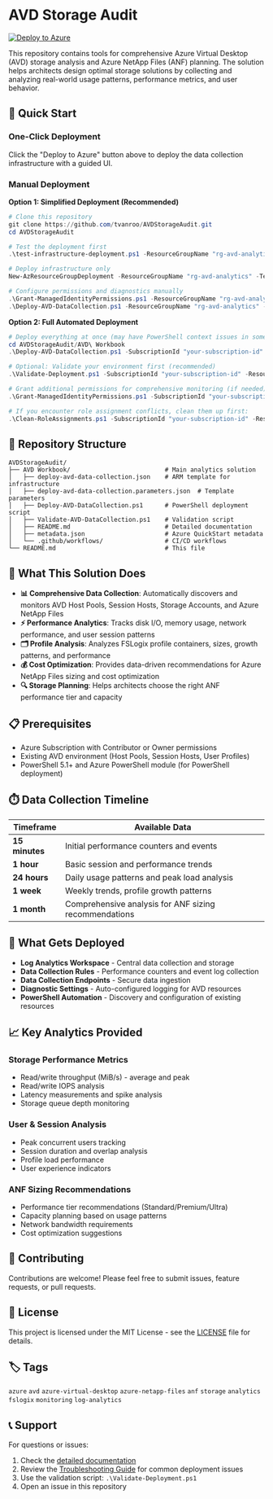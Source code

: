# AVD Storage Audit

[![Deploy to Azure](https://aka.ms/deploytoazurebutton)](https://portal.azure.com/#create/Microsoft.Template/uri/https%3A%2F%2Fraw.githubusercontent.com%2Ftvanroo%2FAVDStorageAudit%2Fmain%2FAVD%2520Workbook%2Fdeploy-avd-data-collection.json)

This repository contains tools for comprehensive Azure Virtual Desktop (AVD) storage analysis and Azure NetApp Files (ANF) planning. The solution helps architects design optimal storage solutions by collecting and analyzing real-world usage patterns, performance metrics, and user behavior.

## 🚀 Quick Start

### One-Click Deployment
Click the "Deploy to Azure" button above to deploy the data collection infrastructure with a guided UI.

### Manual Deployment

**Option 1: Simplified Deployment (Recommended)**
```powershell
# Clone this repository
git clone https://github.com/tvanroo/AVDStorageAudit.git
cd AVDStorageAudit

# Test the deployment first
.\test-infrastructure-deployment.ps1 -ResourceGroupName "rg-avd-analytics"

# Deploy infrastructure only
New-AzResourceGroupDeployment -ResourceGroupName "rg-avd-analytics" -TemplateFile ".\AVD Workbook\deploy-avd-infrastructure.json" -TemplateParameterFile ".\AVD Workbook\deploy-avd-infrastructure.parameters.json"

# Configure permissions and diagnostics manually
.\Grant-ManagedIdentityPermissions.ps1 -ResourceGroupName "rg-avd-analytics"
.\Deploy-AVD-DataCollection.ps1 -ResourceGroupName "rg-avd-analytics" -WorkspaceName "AVDStorageAuditLAW"
```

**Option 2: Full Automated Deployment**
```powershell
# Deploy everything at once (may have PowerShell context issues in some environments)
cd AVDStorageAudit/AVD\ Workbook
.\Deploy-AVD-DataCollection.ps1 -SubscriptionId "your-subscription-id" -ResourceGroupName "rg-avd-analytics"

# Optional: Validate your environment first (recommended)
.\Validate-Deployment.ps1 -SubscriptionId "your-subscription-id" -ResourceGroupName "rg-avd-analytics" -WhatIf

# Grant additional permissions for comprehensive monitoring (if needed)
.\Grant-ManagedIdentityPermissions.ps1 -SubscriptionId "your-subscription-id" -ResourceGroupName "rg-avd-analytics"

# If you encounter role assignment conflicts, clean them up first:
.\Clean-RoleAssignments.ps1 -SubscriptionId "your-subscription-id" -ResourceGroupName "rg-avd-analytics"
```

## 📁 Repository Structure

```
AVDStorageAudit/
├── AVD Workbook/                          # Main analytics solution
│   ├── deploy-avd-data-collection.json    # ARM template for infrastructure
│   ├── deploy-avd-data-collection.parameters.json  # Template parameters
│   ├── Deploy-AVD-DataCollection.ps1      # PowerShell deployment script
│   ├── Validate-AVD-DataCollection.ps1    # Validation script
│   ├── README.md                          # Detailed documentation
│   ├── metadata.json                      # Azure QuickStart metadata
│   └── .github/workflows/                 # CI/CD workflows
└── README.md                              # This file
```

## 🎯 What This Solution Does

- **📊 Comprehensive Data Collection**: Automatically discovers and monitors AVD Host Pools, Session Hosts, Storage Accounts, and Azure NetApp Files
- **⚡ Performance Analytics**: Tracks disk I/O, memory usage, network performance, and user session patterns
- **🗂️ Profile Analysis**: Analyzes FSLogix profile containers, sizes, growth patterns, and performance
- **💰 Cost Optimization**: Provides data-driven recommendations for Azure NetApp Files sizing and cost optimization
- **🔍 Storage Planning**: Helps architects choose the right ANF performance tier and capacity

## 📋 Prerequisites

- Azure Subscription with Contributor or Owner permissions
- Existing AVD environment (Host Pools, Session Hosts, User Profiles)  
- PowerShell 5.1+ and Azure PowerShell module (for PowerShell deployment)

## ⏱️ Data Collection Timeline

| Timeframe | Available Data |
|-----------|----------------|
| **15 minutes** | Initial performance counters and events |
| **1 hour** | Basic session and performance trends |
| **24 hours** | Daily usage patterns and peak load analysis |
| **1 week** | Weekly trends, profile growth patterns |
| **1 month** | Comprehensive analysis for ANF sizing recommendations |

## 🔧 What Gets Deployed

- **Log Analytics Workspace** - Central data collection and storage
- **Data Collection Rules** - Performance counters and event log collection  
- **Data Collection Endpoints** - Secure data ingestion
- **Diagnostic Settings** - Auto-configured logging for AVD resources
- **PowerShell Automation** - Discovery and configuration of existing resources

## 📈 Key Analytics Provided

### Storage Performance Metrics
- Read/write throughput (MiB/s) - average and peak
- Read/write IOPS analysis  
- Latency measurements and spike analysis
- Storage queue depth monitoring

### User & Session Analysis
- Peak concurrent users tracking
- Session duration and overlap analysis
- Profile load performance
- User experience indicators

### ANF Sizing Recommendations
- Performance tier recommendations (Standard/Premium/Ultra)
- Capacity planning based on usage patterns
- Network bandwidth requirements
- Cost optimization suggestions

## 🤝 Contributing

Contributions are welcome! Please feel free to submit issues, feature requests, or pull requests.

## 📄 License

This project is licensed under the MIT License - see the [LICENSE](LICENSE) file for details.

## 🏷️ Tags

`azure` `avd` `azure-virtual-desktop` `azure-netapp-files` `anf` `storage` `analytics` `fslogix` `monitoring` `log-analytics`

## 📞 Support

For questions or issues:
1. Check the [detailed documentation](AVD%20Workbook/README.md)
2. Review the [Troubleshooting Guide](TROUBLESHOOTING.md) for common deployment issues
3. Use the validation script: `.\Validate-Deployment.ps1`
4. Open an issue in this repository

